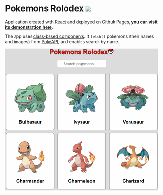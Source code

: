 # Pokemons Rolodex <img src="http://i.imgur.com/wFJgJO8.png" height="36">

Application created with [React](https://reactjs.org/) and deployed on Github Pages, **[you can visit its demonstration here](https://pathei-kosmos.github.io/pokemons-rolodex/)**. 

The app uses [class-based components](https://reactjs.org/docs/react-component.html). It `fetch()` pokemons (their names and images) from [PokéAPI](https://pokeapi.co/), and enables search by name.

![Demo gif](demo.gif)

